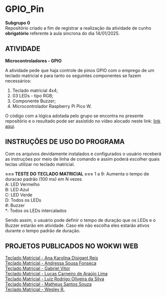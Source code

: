 # GPIO_Pin

__Subgrupo 0__<br>
Repositório criado a fim de registrar a realização da atividade de cunho __obrigatório__ referente à aula síncrona do dia 14/01/2025.

## ATIVIDADE 
__Microcontroladores - GPIO__<br>

A atividade pede que haja controle de pinos GPIO com o emprego de um teclado matricial e para tanto os seguintes componentes se fazem necessários:

1) Teclado matricial 4x4;
2) 03 LEDs - tipo RGB;
3) Componente Buzzer;
4) Microcontrolador Raspberry Pi Pico W.

O código com a lógica adotada pelo grupo se encontra no presente reposítório e o resultado pode ser assistido no vídeo alocado neste link: [link aqui]().

## INSTRUÇÕES DE USO DO PROGRAMA

Com os arquivos devidamente instalados e configurados o usuário receberá as instruções por meio de linha de comando e assim poderá escolher quais teclas utilizar no teclado matricial.

__=== TESTE DO TECLADO MATRICIAL ===__
1 a 9: Aumenta o tempo de duracao padrão (100 ms) em N vezes<br>
A: LED Vermelho<br>
B: LED Azul<br>
C: LED Verde<br>
D: Todos os LEDs<br>
#: Buzzer<br>
*: Todos os LEDs intercalados<br>

Sendo assim, o usuário pode definir o tempo de duração que os LEDs e o Buzzer estarão em atividade. Caso ele não escolha eles estarão ativos durante o tempo padrão de duração.

## PROJETOS PUBLICADOS NO WOKWI WEB

[Teclado Matricial - Ana Karolina Disigant Reis](https://wokwi.com/projects/420523283314492417)<br>
[Teclado Matricial - Andressa Sousa Fonseca](https://wokwi.com/projects/420513649334097921)<br>
[Teclado Matricial - Gabriel Vitor]()<br>
[Teclado Matricial - Lucas Carneiro de Araújo Lima]()<br>
[Teclado Matricial - Luiz Rodrigo Oliveira da Silva](https://wokwi.com/projects/420521267008450561)<br>
[Teclado Matricial - Matheus Santos Souza](https://wokwi.com/projects/420371965130407937)<br>
[Teclado Matricial - Wesley R.](https://wokwi.com/projects/420390283337036801)
